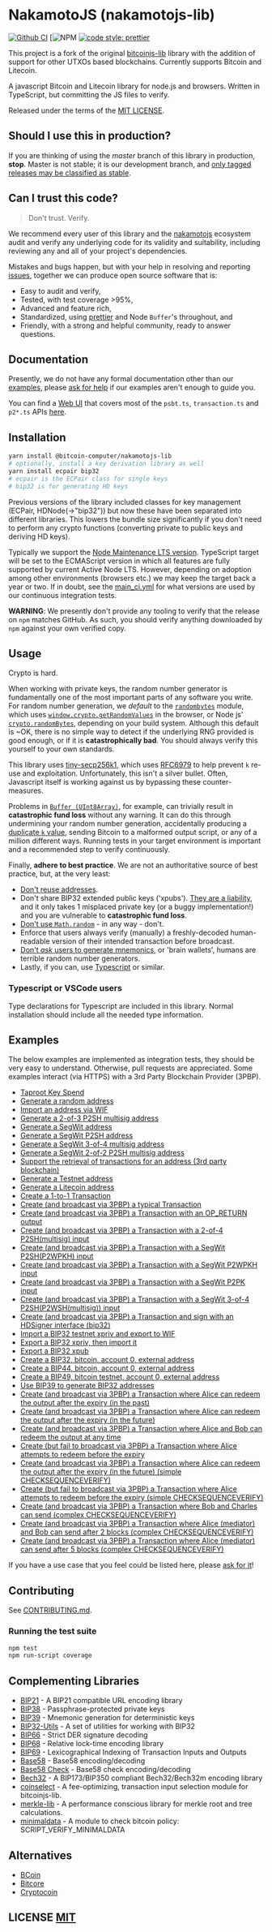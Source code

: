 # NakamotoJS (nakamotojs-lib)

[![Github CI](https://github.com/bitcoinjs/bitcoinjs-lib/actions/workflows/main_ci.yml/badge.svg)](https://github.com/bitcoinjs/bitcoinjs-lib/actions/workflows/main_ci.yml) [![NPM](https://img.shields.io/npm/v/@bitcoin-computer/nakamotojs-lib.svg) [![code style: prettier](https://img.shields.io/badge/code_style-prettier-ff69b4.svg?style=flat-square)](https://github.com/prettier/prettier)

This project is a fork of the original [bitcoinjs-lib](https://github.com/bitcoinjs/bitcoinjs-lib/) library with the addition of support for other UTXOs based blockchains. Currently supports Bitcoin and Litecoin.

A javascript Bitcoin and Litecoin library for node.js and browsers. Written in TypeScript, but committing the JS files to verify.

Released under the terms of the [MIT LICENSE](LICENSE).

## Should I use this in production?

If you are thinking of using the _master_ branch of this library in production, **stop**.
Master is not stable; it is our development branch, and [only tagged releases may be classified as stable](https://github.com/bitcoinjs/bitcoinjs-lib/tags).

## Can I trust this code?

> Don't trust. Verify.

We recommend every user of this library and the [nakamotojs](https://github.com/bitcoin-computer/nakamotojs-lib) ecosystem audit and verify any underlying code for its validity and suitability, including reviewing any and all of your project's dependencies.

Mistakes and bugs happen, but with your help in resolving and reporting [issues](https://github.com/bitcoinjs/bitcoinjs-lib/issues), together we can produce open source software that is:

- Easy to audit and verify,
- Tested, with test coverage >95%,
- Advanced and feature rich,
- Standardized, using [prettier](https://github.com/prettier/prettier) and Node `Buffer`'s throughout, and
- Friendly, with a strong and helpful community, ready to answer questions.

## Documentation

Presently, we do not have any formal documentation other than our [examples](#examples), please [ask for help](https://github.com/bitcoinjs/bitcoinjs-lib/issues/new) if our examples aren't enough to guide you.

You can find a [Web UI](https://bitcoincore.tech/apps/bitcoinjs-ui/index.html) that covers most of the `psbt.ts`, `transaction.ts` and `p2*.ts` APIs [here](https://bitcoincore.tech/apps/bitcoinjs-ui/index.html).

## Installation

```bash
yarn install @bitcoin-computer/nakamotojs-lib
# optionally, install a key derivation library as well
yarn install ecpair bip32
# ecpair is the ECPair class for single keys
# bip32 is for generating HD keys
```

Previous versions of the library included classes for key management (ECPair, HDNode(->"bip32")) but now these have been separated into different libraries. This lowers the bundle size significantly if you don't need to perform any crypto functions (converting private to public keys and deriving HD keys).

Typically we support the [Node Maintenance LTS version](https://github.com/nodejs/Release). TypeScript target will be set
to the ECMAScript version in which all features are fully supported by current Active Node LTS.
However, depending on adoption among other environments (browsers etc.) we may keep the target back a year or two.
If in doubt, see the [main_ci.yml](.github/workflows/main_ci.yml) for what versions are used by our continuous integration tests.

**WARNING**: We presently don't provide any tooling to verify that the release on `npm` matches GitHub. As such, you should verify anything downloaded by `npm` against your own verified copy.

## Usage

Crypto is hard.

When working with private keys, the random number generator is fundamentally one of the most important parts of any software you write.
For random number generation, we _default_ to the [`randombytes`](https://github.com/crypto-browserify/randombytes) module, which uses [`window.crypto.getRandomValues`](https://developer.mozilla.org/en-US/docs/Web/API/window.crypto.getRandomValues) in the browser, or Node js' [`crypto.randomBytes`](https://nodejs.org/api/crypto.html#crypto_crypto_randombytes_size_callback), depending on your build system.
Although this default is ~OK, there is no simple way to detect if the underlying RNG provided is good enough, or if it is **catastrophically bad**.
You should always verify this yourself to your own standards.

This library uses [tiny-secp256k1](https://github.com/bitcoinjs/tiny-secp256k1), which uses [RFC6979](https://tools.ietf.org/html/rfc6979) to help prevent `k` re-use and exploitation.
Unfortunately, this isn't a silver bullet.
Often, Javascript itself is working against us by bypassing these counter-measures.

Problems in [`Buffer (UInt8Array)`](https://github.com/feross/buffer), for example, can trivially result in **catastrophic fund loss** without any warning.
It can do this through undermining your random number generation, accidentally producing a [duplicate `k` value](https://www.nilsschneider.net/2013/01/28/recovering-bitcoin-private-keys.html), sending Bitcoin to a malformed output script, or any of a million different ways.
Running tests in your target environment is important and a recommended step to verify continuously.

Finally, **adhere to best practice**.
We are not an authoritative source of best practice, but, at the very least:

- [Don't reuse addresses](https://en.bitcoin.it/wiki/Address_reuse).
- Don't share BIP32 extended public keys ('xpubs'). [They are a liability](https://bitcoin.stackexchange.com/questions/56916/derivation-of-parent-private-key-from-non-hardened-child), and it only takes 1 misplaced private key (or a buggy implementation!) and you are vulnerable to **catastrophic fund loss**.
- [Don't use `Math.random`](https://security.stackexchange.com/questions/181580/why-is-math-random-not-designed-to-be-cryptographically-secure) - in any way - don't.
- Enforce that users always verify (manually) a freshly-decoded human-readable version of their intended transaction before broadcast.
- [Don't _ask_ users to generate mnemonics](https://en.bitcoin.it/wiki/Brainwallet#cite_note-1), or 'brain wallets', humans are terrible random number generators.
- Lastly, if you can, use [Typescript](https://www.typescriptlang.org/) or similar.

<!-- ### Browser
The recommended method of using `nakamotojs-lib` in your browser is through [browserify](http://browserify.org/).

If you'd like to use a different (more modern) build tool than `browserify`, you can compile just this library and its dependencies into a single JavaScript file:

```sh
$ npm install @bitcoin-computer/nakamotojs-lib browserify
$ npx browserify --standalone bitcoin - -o nakamotojs-lib.js <<<"module.exports = require('@bitcoin-computer/nakamotojs-lib');"
```

Which you can then import as an ESM module:

```javascript
<script type="module">import "/scripts/bitcoinjs-lib.js"</script>
```

**NOTE**: We use Node Maintenance LTS features, if you need strict ES5, use [`--transform babelify`](https://github.com/babel/babelify) in conjunction with your `browserify` step (using an [`es2015`](https://babeljs.io/docs/plugins/preset-es2015/) preset).

**WARNING**: iOS devices have [problems](https://github.com/feross/buffer/issues/136), use at least [buffer@5.0.5](https://github.com/feross/buffer/pull/155) or greater, and enforce the test suites (for `Buffer`, and any other dependency) pass before use. -->

### Typescript or VSCode users

Type declarations for Typescript are included in this library. Normal installation should include all the needed type information.

## Examples

The below examples are implemented as integration tests, they should be very easy to understand.
Otherwise, pull requests are appreciated.
Some examples interact (via HTTPS) with a 3rd Party Blockchain Provider (3PBP).

- [Taproot Key Spend](https://github.com/bitcoin-computer/nakamotojs-lib/tree/master/test/integration/taproot.spec.ts)
- [Generate a random address](https://github.com/bitcoin-computer/nakamotojs-lib/tree/master/test/integration/addresses.spec.ts)
- [Import an address via WIF](https://github.com/bitcoin-computer/nakamotojs-lib/tree/master/test/integration/addresses.spec.ts)
- [Generate a 2-of-3 P2SH multisig address](https://github.com/bitcoin-computer/nakamotojs-lib/tree/master/test/integration/addresses.spec.ts)
- [Generate a SegWit address](https://github.com/bitcoin-computer/nakamotojs-lib/tree/master/test/integration/addresses.spec.ts)
- [Generate a SegWit P2SH address](https://github.com/bitcoin-computer/nakamotojs-lib/tree/master/test/integration/addresses.spec.ts)
- [Generate a SegWit 3-of-4 multisig address](https://github.com/bitcoin-computer/nakamotojs-lib/tree/master/test/integration/addresses.spec.ts)
- [Generate a SegWit 2-of-2 P2SH multisig address](https://github.com/bitcoin-computer/nakamotojs-lib/tree/master/test/integration/addresses.spec.ts)
- [Support the retrieval of transactions for an address (3rd party blockchain)](https://github.com/bitcoin-computer/nakamotojs-lib/tree/master/test/integration/addresses.spec.ts)
- [Generate a Testnet address](https://github.com/bitcoin-computer/nakamotojs-lib/tree/master/test/integration/addresses.spec.ts)
- [Generate a Litecoin address](https://github.com/bitcoin-computer/nakamotojs-lib/tree/master/test/integration/addresses.spec.ts)
- [Create a 1-to-1 Transaction](https://github.com/bitcoin-computer/nakamotojs-lib/tree/master/test/integration/transactions.spec.ts)
- [Create (and broadcast via 3PBP) a typical Transaction](https://github.com/bitcoin-computer/nakamotojs-lib/tree/master/test/integration/transactions.spec.ts)
- [Create (and broadcast via 3PBP) a Transaction with an OP_RETURN output](https://github.com/bitcoin-computer/nakamotojs-lib/tree/master/test/integration/transactions.spec.ts)
- [Create (and broadcast via 3PBP) a Transaction with a 2-of-4 P2SH(multisig) input](https://github.com/bitcoin-computer/nakamotojs-lib/tree/master/test/integration/transactions.spec.ts)
- [Create (and broadcast via 3PBP) a Transaction with a SegWit P2SH(P2WPKH) input](https://github.com/bitcoin-computer/nakamotojs-lib/tree/master/test/integration/transactions.spec.ts)
- [Create (and broadcast via 3PBP) a Transaction with a SegWit P2WPKH input](https://github.com/bitcoin-computer/nakamotojs-lib/tree/master/test/integration/transactions.spec.ts)
- [Create (and broadcast via 3PBP) a Transaction with a SegWit P2PK input](https://github.com/bitcoin-computer/nakamotojs-lib/tree/master/test/integration/transactions.spec.ts)
- [Create (and broadcast via 3PBP) a Transaction with a SegWit 3-of-4 P2SH(P2WSH(multisig)) input](https://github.com/bitcoin-computer/nakamotojs-lib/tree/master/test/integration/transactions.spec.ts)
- [Create (and broadcast via 3PBP) a Transaction and sign with an HDSigner interface (bip32)](https://github.com/bitcoin-computer/nakamotojs-lib/tree/master/test/integration/transactions.spec.ts)
- [Import a BIP32 testnet xpriv and export to WIF](https://github.com/bitcoin-computer/nakamotojs-lib/tree/master/test/integration/bip32.spec.ts)
- [Export a BIP32 xpriv, then import it](https://github.com/bitcoin-computer/nakamotojs-lib/tree/master/test/integration/bip32.spec.ts)
- [Export a BIP32 xpub](https://github.com/bitcoin-computer/nakamotojs-lib/tree/master/test/integration/bip32.spec.ts)
- [Create a BIP32, bitcoin, account 0, external address](https://github.com/bitcoin-computer/nakamotojs-lib/tree/master/test/integration/bip32.spec.ts)
- [Create a BIP44, bitcoin, account 0, external address](https://github.com/bitcoin-computer/nakamotojs-lib/tree/master/test/integration/bip32.spec.ts)
- [Create a BIP49, bitcoin testnet, account 0, external address](https://github.com/bitcoin-computer/nakamotojs-lib/tree/master/test/integration/bip32.spec.ts)
- [Use BIP39 to generate BIP32 addresses](https://github.com/bitcoin-computer/nakamotojs-lib/tree/master/test/integration/bip32.spec.ts)
- [Create (and broadcast via 3PBP) a Transaction where Alice can redeem the output after the expiry (in the past)](https://github.com/bitcoin-computer/nakamotojs-lib/tree/master/test/integration/cltv.spec.ts)
- [Create (and broadcast via 3PBP) a Transaction where Alice can redeem the output after the expiry (in the future)](https://github.com/bitcoin-computer/nakamotojs-lib/tree/master/test/integration/cltv.spec.ts)
- [Create (and broadcast via 3PBP) a Transaction where Alice and Bob can redeem the output at any time](https://github.com/bitcoin-computer/nakamotojs-lib/tree/master/test/integration/cltv.spec.ts)
- [Create (but fail to broadcast via 3PBP) a Transaction where Alice attempts to redeem before the expiry](https://github.com/bitcoin-computer/nakamotojs-lib/tree/master/test/integration/cltv.spec.ts)
- [Create (and broadcast via 3PBP) a Transaction where Alice can redeem the output after the expiry (in the future) (simple CHECKSEQUENCEVERIFY)](https://github.com/bitcoin-computer/nakamotojs-lib/tree/master/test/integration/csv.spec.ts)
- [Create (but fail to broadcast via 3PBP) a Transaction where Alice attempts to redeem before the expiry (simple CHECKSEQUENCEVERIFY)](https://github.com/bitcoin-computer/nakamotojs-lib/tree/master/test/integration/csv.spec.ts)
- [Create (and broadcast via 3PBP) a Transaction where Bob and Charles can send (complex CHECKSEQUENCEVERIFY)](https://github.com/bitcoin-computer/nakamotojs-lib/tree/master/test/integration/csv.spec.ts)
- [Create (and broadcast via 3PBP) a Transaction where Alice (mediator) and Bob can send after 2 blocks (complex CHECKSEQUENCEVERIFY)](https://github.com/bitcoin-computer/nakamotojs-lib/tree/master/test/integration/csv.spec.ts)
- [Create (and broadcast via 3PBP) a Transaction where Alice (mediator) can send after 5 blocks (complex CHECKSEQUENCEVERIFY)](https://github.com/bitcoin-computer/nakamotojs-lib/tree/master/test/integration/csv.spec.ts)

If you have a use case that you feel could be listed here, please [ask for it](https://github.com/bitcoinjs/bitcoinjs-lib/issues/new)!

## Contributing

See [CONTRIBUTING.md](CONTRIBUTING.md).

### Running the test suite

```bash
npm test
npm run-script coverage
```

## Complementing Libraries

- [BIP21](https://github.com/bitcoinjs/bip21) - A BIP21 compatible URL encoding library
- [BIP38](https://github.com/bitcoinjs/bip38) - Passphrase-protected private keys
- [BIP39](https://github.com/bitcoinjs/bip39) - Mnemonic generation for deterministic keys
- [BIP32-Utils](https://github.com/bitcoinjs/bip32-utils) - A set of utilities for working with BIP32
- [BIP66](https://github.com/bitcoinjs/bip66) - Strict DER signature decoding
- [BIP68](https://github.com/bitcoinjs/bip68) - Relative lock-time encoding library
- [BIP69](https://github.com/bitcoinjs/bip69) - Lexicographical Indexing of Transaction Inputs and Outputs
- [Base58](https://github.com/cryptocoinjs/bs58) - Base58 encoding/decoding
- [Base58 Check](https://github.com/bitcoinjs/bs58check) - Base58 check encoding/decoding
- [Bech32](https://github.com/bitcoinjs/bech32) - A BIP173/BIP350 compliant Bech32/Bech32m encoding library
- [coinselect](https://github.com/bitcoinjs/coinselect) - A fee-optimizing, transaction input selection module for bitcoinjs-lib.
- [merkle-lib](https://github.com/bitcoinjs/merkle-lib) - A performance conscious library for merkle root and tree calculations.
- [minimaldata](https://github.com/bitcoinjs/minimaldata) - A module to check bitcoin policy: SCRIPT_VERIFY_MINIMALDATA

## Alternatives

- [BCoin](https://github.com/indutny/bcoin)
- [Bitcore](https://github.com/bitpay/bitcore)
- [Cryptocoin](https://github.com/cryptocoinjs/cryptocoin)

## LICENSE [MIT](LICENSE)
